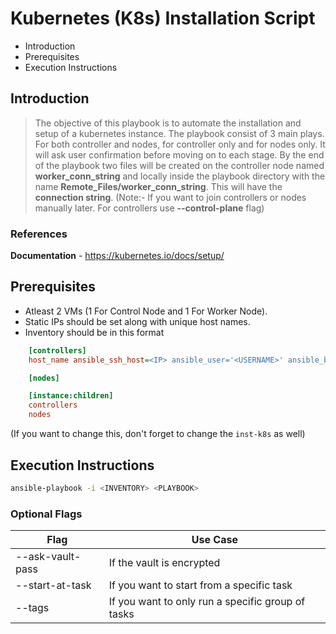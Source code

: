 # Kubernetes (K8s) Installation Script

- Introduction
- Prerequisites
- Execution Instructions

## Introduction

> The objective of this playbook is to automate the installation and setup of a kubernetes instance. The playbook consist of 3 main plays. For both controller and nodes, for controller only and for nodes only. It will ask user confirmation before moving on to each stage. By the end of the playbook two files will be created on the controller node named **worker_conn_string** and locally inside the playbook directory with the name **Remote_Files/worker_conn_string**. This will have the **connection string**. (Note:- If you want to join controllers or nodes manually later. For controllers use **--control-plane** flag)

### References

**Documentation** - https://kubernetes.io/docs/setup/

## Prerequisites

- Atleast 2 VMs  (1 For Control Node and 1 For Worker Node).
- Static IPs should be set along with unique host names.
- Inventory should be in this format

```ini
    [controllers]
    host_name ansible_ssh_host=<IP> ansible_user='<USERNAME>' ansible_become_pass='<PASSWORD>'

    [nodes]

    [instance:children]
    controllers
    nodes
```

(If you want to change this, don't forget to change the `inst-k8s` as well)

## Execution Instructions

```bash
ansible-playbook -i <INVENTORY> <PLAYBOOK>
```

### Optional Flags

| Flag  | Use Case |
|-------|-----------|
| --ask-vault-pass | If the vault is encrypted |
| --start-at-task | If you want to start from a specific task|
| --tags | If you want to only run a specific group of tasks|
